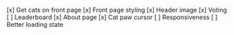 [x] Get cats on front page
[x] Front page styling
[x] Header image
[x] Voting
[ ] Leaderboard
[x] About page
[x] Cat paw cursor
[ ] Responsiveness
[ ] Better loading state